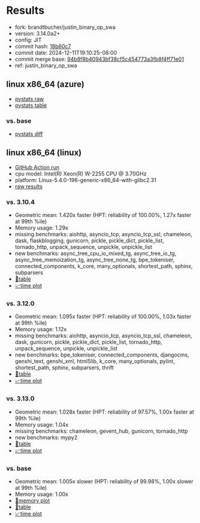 # Results

- fork: brandtbucher/justin_binary_op_swa
- version: 3.14.0a2+
- config: JIT
- commit hash: [18b60c7](https://github.com/brandtbucher/cpython/commit/18b60c7)
- commit date: 2024-12-11T19:10:25-08:00
- commit merge base: [94b8f8b40943bf38cf5c454773a3fb8f4ff71e01](https://github.com/python/cpython/commit/94b8f8b40943bf38cf5c454773a3fb8f4ff71e01)
- ref: justin_binary_op_swa

## linux x86_64 (azure)

- [pystats raw](bm-20241211-azure-x86_64-brandtbucher-justin_binary_op_swa-3.14.0a2%2B-18b60c7-pystats.json)
- [pystats table](bm-20241211-azure-x86_64-brandtbucher-justin_binary_op_swa-3.14.0a2%2B-18b60c7-pystats.md)

### vs. base

- [pystats diff](bm-20241211-azure-x86_64-brandtbucher-justin_binary_op_swa-3.14.0a2%2B-18b60c7-pystats-vs-base.md)

## linux x86_64 (linux)

- [GitHub Action run](https://github.com/faster-cpython/benchmarking/actions/runs/12289086149)
- cpu model: Intel(R) Xeon(R) W-2255 CPU @ 3.70GHz
- platform: Linux-5.4.0-196-generic-x86_64-with-glibc2.31
- [raw results](bm-20241211-linux-x86_64-brandtbucher-justin_binary_op_swa-3.14.0a2%2B-18b60c7.json)

### vs. 3.10.4

- Geometric mean: 1.420x faster (HPT: reliability of 100.00%, 1.27x faster at 99th %ile)
- Memory usage: 1.29x
- missing benchmarks: aiohttp, asyncio_tcp, asyncio_tcp_ssl, chameleon, dask, flaskblogging, gunicorn, pickle, pickle_dict, pickle_list, tornado_http, unpack_sequence, unpickle, unpickle_list
- new benchmarks: async_tree_cpu_io_mixed_tg, async_tree_io_tg, async_tree_memoization_tg, async_tree_none_tg, bpe_tokeniser, connected_components, k_core, many_optionals, shortest_path, sphinx, subparsers
- [📄table](bm-20241211-linux-x86_64-brandtbucher-justin_binary_op_swa-3.14.0a2%2B-18b60c7-vs-3.10.4.md)
- [📈time plot](bm-20241211-linux-x86_64-brandtbucher-justin_binary_op_swa-3.14.0a2%2B-18b60c7-vs-3.10.4.svg)

### vs. 3.12.0

- Geometric mean: 1.095x faster (HPT: reliability of 100.00%, 1.03x faster at 99th %ile)
- Memory usage: 1.12x
- missing benchmarks: aiohttp, asyncio_tcp, asyncio_tcp_ssl, chameleon, dask, gunicorn, pickle, pickle_dict, pickle_list, tornado_http, unpack_sequence, unpickle, unpickle_list
- new benchmarks: bpe_tokeniser, connected_components, djangocms, genshi_text, genshi_xml, html5lib, k_core, many_optionals, pylint, shortest_path, sphinx, subparsers, thrift
- [📄table](bm-20241211-linux-x86_64-brandtbucher-justin_binary_op_swa-3.14.0a2%2B-18b60c7-vs-3.12.0.md)
- [📈time plot](bm-20241211-linux-x86_64-brandtbucher-justin_binary_op_swa-3.14.0a2%2B-18b60c7-vs-3.12.0.svg)

### vs. 3.13.0

- Geometric mean: 1.028x faster (HPT: reliability of 97.57%, 1.00x faster at 99th %ile)
- Memory usage: 1.04x
- missing benchmarks: chameleon, gevent_hub, gunicorn, tornado_http
- new benchmarks: mypy2
- [📄table](bm-20241211-linux-x86_64-brandtbucher-justin_binary_op_swa-3.14.0a2%2B-18b60c7-vs-3.13.0.md)
- [📈time plot](bm-20241211-linux-x86_64-brandtbucher-justin_binary_op_swa-3.14.0a2%2B-18b60c7-vs-3.13.0.svg)

### vs. base

- Geometric mean: 1.005x slower (HPT: reliability of 99.98%, 1.00x slower at 99th %ile)
- Memory usage: 1.00x
- [🧠memory plot](bm-20241211-linux-x86_64-brandtbucher-justin_binary_op_swa-3.14.0a2%2B-18b60c7-vs-base-mem.svg)
- [📄table](bm-20241211-linux-x86_64-brandtbucher-justin_binary_op_swa-3.14.0a2%2B-18b60c7-vs-base.md)
- [📈time plot](bm-20241211-linux-x86_64-brandtbucher-justin_binary_op_swa-3.14.0a2%2B-18b60c7-vs-base.svg)

